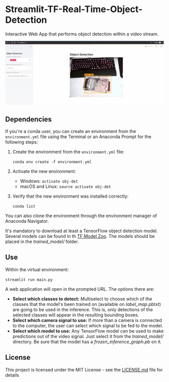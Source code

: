 # Streamlit-TF-Real-Time-Object-Detection

Interactive Web App that performs object detection within a video stream.

![demo_gif](./resources/gifs/demo.gif)

## Dependencies

If you're a conda user, you can create an environment from the ```environment.yml``` file using the Terminal or an Anaconda Prompt for the following steps:

1. Create the environment from the ```environment.yml``` file:

    ```conda env create -f environment.yml```
2. Activate the new environment:
    * Windows: ```activate obj-det```
    * macOS and Linux: ```source activate obj-det``` 

3. Verify that the new environment was installed correctly:

    ```conda list```
    
You can also clone the environment through the environment manager of Anaconda Navigator.

It's mandatory to download at least a TensorFlow object detection model. Several models can be found in th [TF Model Zoo](https://github.com/tensorflow/models/blob/master/research/object_detection/g3doc/detection_model_zoo.md). The models should be placed in the *trained_model/* folder.

## Use

Within the virtual environment:

```streamlit run main.py```

A web application will open in the prompted URL. The options there are:
* **Select which classes to detect:** Multiselect to choose which of the classes that the model's been trained on (available on *label_map.pbtxt*) are going to be used in the inference. This is, only detections of the selected classes will appear in the resulting bounding boxes.
* **Select which camera signal to use:** If more than a camera is connected to the computer, the user can select which signal to be fed to the model.
* **Select which model to use:** Any TensorFlow model can be used to make predictions out of the video signal. Just select it from the *trained_model/* directory. Be sure that the model has a *frozen_inference_graph.pb* on it.

## License

This project is licensed under the MIT License - see the [LICENSE.md](LICENSE.md) file for details
